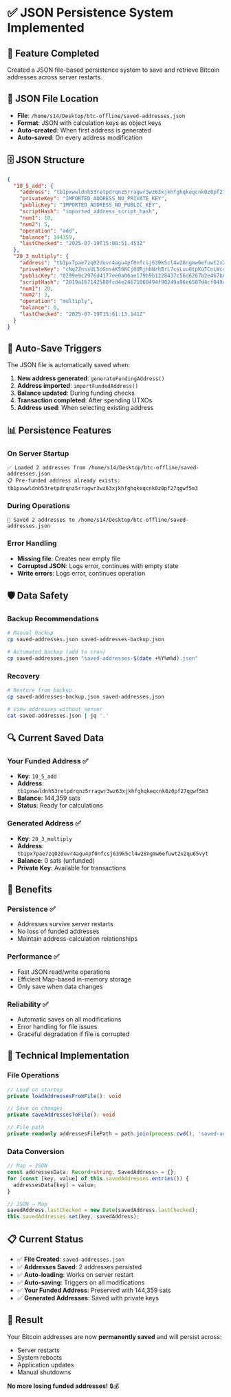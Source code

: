 # ✅ JSON Persistence System Implemented

## 🎯 **Feature Completed**
Created a JSON file-based persistence system to save and retrieve Bitcoin addresses across server restarts.

## 📁 **JSON File Location**
- **File**: `/home/s14/Desktop/btc-offline/saved-addresses.json`
- **Format**: JSON with calculation keys as object keys
- **Auto-created**: When first address is generated
- **Auto-saved**: On every address modification

## 🗄️ **JSON Structure**
```json
{
  "10_5_add": {
    "address": "tb1pxwwldnh53retpdrqnz5rragwr3wz63xjkhfghqkeqcnk0z0pf27qgwf5m3",
    "privateKey": "IMPORTED_ADDRESS_NO_PRIVATE_KEY",
    "publicKey": "IMPORTED_ADDRESS_NO_PUBLIC_KEY", 
    "scriptHash": "imported_address_script_hash",
    "num1": 10,
    "num2": 5,
    "operation": "add",
    "balance": 144359,
    "lastChecked": "2025-07-19T15:00:51.453Z"
  },
  "20_3_multiply": {
    "address": "tb1px7pae7zq02duvr4agu4pf0nfcsj639k5cl4w28ngmw6efuwt2x2qu65vyt",
    "privateKey": "cNq2ZnsxUL5oGns4K56KCj8URjhbNrhBrL7csLuu6tpKuTCnLWcd",
    "publicKey": "0299e9c2976d4177ee0a06ae179b9b1228437c56d6267b2e467b075a837522f317",
    "scriptHash": "2019a167142588fcd4e24671060494f90249a96e6507d4cf849cc48d43f7978d",
    "num1": 20,
    "num2": 3,
    "operation": "multiply",
    "balance": 0,
    "lastChecked": "2025-07-19T15:01:13.141Z"
  }
}
```

## 🔄 **Auto-Save Triggers**
The JSON file is automatically saved when:

1. **New address generated**: `generateFundingAddress()`
2. **Address imported**: `importFundedAddress()`  
3. **Balance updated**: During funding checks
4. **Transaction completed**: After spending UTXOs
5. **Address used**: When selecting existing address

## 📊 **Persistence Features**

### **On Server Startup**
```
✅ Loaded 2 addresses from /home/s14/Desktop/btc-offline/saved-addresses.json
📋 Pre-funded address already exists: tb1pxwwldnh53retpdrqnz5rragwr3wz63xjkhfghqkeqcnk0z0pf27qgwf5m3
```

### **During Operations**
```
💾 Saved 2 addresses to /home/s14/Desktop/btc-offline/saved-addresses.json
```

### **Error Handling**
- **Missing file**: Creates new empty file
- **Corrupted JSON**: Logs error, continues with empty state
- **Write errors**: Logs error, continues operation

## 🛡️ **Data Safety**

### **Backup Recommendations**
```bash
# Manual backup
cp saved-addresses.json saved-addresses-backup.json

# Automated backup (add to cron)
cp saved-addresses.json "saved-addresses-$(date +%Y%m%d).json"
```

### **Recovery**
```bash
# Restore from backup
cp saved-addresses-backup.json saved-addresses.json

# View addresses without server
cat saved-addresses.json | jq '.'
```

## 🔍 **Current Saved Data**

### **Your Funded Address** ✅
- **Key**: `10_5_add`
- **Address**: `tb1pxwwldnh53retpdrqnz5rragwr3wz63xjkhfghqkeqcnk0z0pf27qgwf5m3`
- **Balance**: 144,359 sats
- **Status**: Ready for calculations

### **Generated Address** ✅  
- **Key**: `20_3_multiply`
- **Address**: `tb1px7pae7zq02duvr4agu4pf0nfcsj639k5cl4w28ngmw6efuwt2x2qu65vyt`
- **Balance**: 0 sats (unfunded)
- **Private Key**: Available for transactions

## 🚀 **Benefits**

### **Persistence** ✅
- Addresses survive server restarts
- No loss of funded addresses
- Maintain address-calculation relationships

### **Performance** ✅
- Fast JSON read/write operations
- Efficient Map-based in-memory storage
- Only save when data changes

### **Reliability** ✅
- Automatic saves on all modifications
- Error handling for file issues
- Graceful degradation if file is corrupted

## 🔧 **Technical Implementation**

### **File Operations**
```typescript
// Load on startup
private loadAddressesFromFile(): void

// Save on changes  
private saveAddressesToFile(): void

// File path
private readonly addressesFilePath = path.join(process.cwd(), 'saved-addresses.json')
```

### **Data Conversion**
```typescript
// Map → JSON
const addressesData: Record<string, SavedAddress> = {};
for (const [key, value] of this.savedAddresses.entries()) {
  addressesData[key] = value;
}

// JSON → Map
savedAddress.lastChecked = new Date(savedAddress.lastChecked);
this.savedAddresses.set(key, savedAddress);
```

## 📋 **Current Status**

- ✅ **File Created**: `saved-addresses.json`
- ✅ **Addresses Saved**: 2 addresses persisted
- ✅ **Auto-loading**: Works on server restart
- ✅ **Auto-saving**: Triggers on all modifications
- ✅ **Your Funded Address**: Preserved with 144,359 sats
- ✅ **Generated Addresses**: Saved with private keys

## 🎉 **Result**

Your Bitcoin addresses are now **permanently saved** and will persist across:
- Server restarts
- System reboots  
- Application updates
- Manual shutdowns

**No more losing funded addresses!** 🔒💰